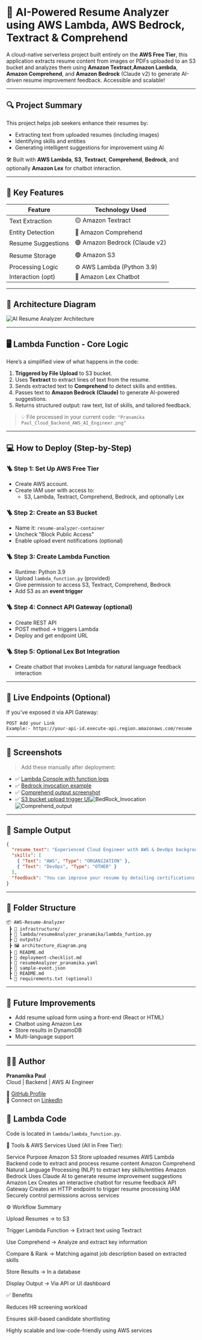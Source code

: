 
# 🤖 AI-Powered Resume Analyzer using AWS Lambda, AWS Bedrock, Textract & Comprehend

A cloud-native serverless project built entirely on the **AWS Free Tier**, this application extracts resume content from images or PDFs uploaded to an S3 bucket and analyzes them using **Amazon Textract**,**Amazon Lambda**, **Amazon Comprehend**, and **Amazon Bedrock** (Claude v2) to generate AI-driven resume improvement feedback. Accessible and scalable!

---

## 🔍 Project Summary

This project helps job seekers enhance their resumes by:
- Extracting text from uploaded resumes (including images)
- Identifying skills and entities
- Generating intelligent suggestions for improvement using AI

🛠 Built with **AWS Lambda**, **S3**, **Textract**, **Comprehend**, **Bedrock**, and optionally **Amazon Lex** for chatbot interaction.

---

## 🧠 Key Features

| Feature             | Technology Used               |
|---------------------|-------------------------------|
| Text Extraction     | 🟡 Amazon Textract            |
| Entity Detection    | 🔵 Amazon Comprehend           |
| Resume Suggestions  | 🟣 Amazon Bedrock (Claude v2) |
| Resume Storage      | 🟢 Amazon S3                  |
| Processing Logic    | ⚙️ AWS Lambda (Python 3.9)    |
| Interaction (opt)   | 💬 Amazon Lex Chatbot         |

---

## 🧩 Architecture Diagram

![AI Resume Analyzer Architecture](./architecture_diagram.png)

---

## 🖥️ Lambda Function - Core Logic

Here’s a simplified view of what happens in the code:

1. **Triggered by File Upload** to S3 bucket.
2. Uses **Textract** to extract lines of text from the resume.
3. Sends extracted text to **Comprehend** to detect skills and entities.
4. Passes text to **Amazon Bedrock (Claude)** to generate AI-powered suggestions.
5. Returns structured output: raw text, list of skills, and tailored feedback.

> 💡 File processed in your current code: `"Pranamika Paul_Cloud_Backend_AWS_AI_Engineer.png"`

---

## 💻 How to Deploy (Step-by-Step)

### 🪜 Step 1: Set Up AWS Free Tier
- Create AWS account.
- Create IAM user with access to:
  - S3, Lambda, Textract, Comprehend, Bedrock, and optionally Lex

### 🪜 Step 2: Create an S3 Bucket
- Name it: `resume-analyzer-container`
- Uncheck "Block Public Access"
- Enable upload event notifications (optional)

### 🪜 Step 3: Create Lambda Function
- Runtime: Python 3.9
- Upload `lambda_function.py` (provided)
- Give permission to access S3, Textract, Comprehend, Bedrock
- Add S3 as an **event trigger**

### 🪜 Step 4: Connect API Gateway (optional)
- Create REST API
- POST method → triggers Lambda
- Deploy and get endpoint URL

### 🪜 Step 5: Optional Lex Bot Integration
- Create chatbot that invokes Lambda for natural language feedback interaction

---

## 🔗 Live Endpoints (Optional)

If you've exposed it via API Gateway:

```
POST Add your Link 
Example:- https://your-api-id.execute-api.region.amazonaws.com/resume
```

---

## 📸 Screenshots

> Add these manually after deployment:
- ✅ [Lambda Console with function logs](Lambda_console_logs.png)
- ✅ [Bedrock invocation example](BedRock_Invocation.png)
- ✅ [Comprehend output screenshot](Comprehend_output.png)
- ✅ [S3 bucket upload trigger UI](s3_trigger.png)![BedRock_Invocation](https://github.com/user-attachments/assets/a3e7a755-34f2-4374-844e-aa3fc83076bc)
![Comprehend_output](https://github.com/user-attachments/assets/6a8511aa-1834-4729-93e1-b99a06c27036)


---

## 🧪 Sample Output

```json
{
  "resume_text": "Experienced Cloud Engineer with AWS & DevOps background...",
  "skills": [
    { "Text": "AWS", "Type": "ORGANIZATION" },
    { "Text": "DevOps", "Type": "OTHER" }
  ],
  "feedback": "You can improve your resume by detailing certifications and quantifying project impact..."
}
```

---

## 📁 Folder Structure

```
📦 AWS-Resume-Analyzer
 ┣ 📄 infrastructure/
 ┣ 📄 lambda/resumeAnalyzer_pranamika/lambda_funtion.py
 ┣ 📄 outputs/
 ┣ 🖼️ architecture_diagram.png
 ┣ 📄 README.md
 ┣ 📄 deployment-checklist.md
 ┣ 📄 resumeAnalyzer_pranamika.yaml
 ┣ 📄 sample-event.json
 ┣ 📄 README.md
 ┗ 📄 requirements.txt (optional)
```

---

## 🚀 Future Improvements

- Add resume upload form using a front-end (React or HTML)
- Chatbot using Amazon Lex
- Store results in DynamoDB
- Multi-language support

---

## 👩‍💻 Author

**Pranamika Paul**  
Cloud | Backend | AWS AI Engineer

🔗 [GitHub Profile](https://github.com/Pranamika-CodeMania/AWS_AI__Powered_Resume_Analyzer)  
📧 Connect on [LinkedIn](https://www.linkedin.com/in/pranamika-paul-holding-valid-emirates-id-087288141/)


## 📁 Lambda Code
Code is located in `lambda/lambda_function.py`.


🔧 Tools & AWS Services Used (All in Free Tier):

Service	Purpose
Amazon S3	Store uploaded resumes
AWS Lambda	Backend code to extract and process resume content
Amazon Comprehend	Natural Language Processing (NLP) to extract key skills/entities
Amazon Bedrock	Uses Claude AI to generate resume improvement suggestions
Amazon Lex	Creates an interactive chatbot for resume feedback
API Gateway	Creates an HTTP endpoint to trigger resume processing
IAM	Securely control permissions across services

⚙️ Workflow Summary

Upload Resumes → to S3

Trigger Lambda Function → Extract text using Textract

Use Comprehend → Analyze and extract key information

Compare & Rank → Matching against job description based on extracted skills

Store Results → In a database

Display Output → Via API or UI dashboard

✅ Benefits

Reduces HR screening workload

Ensures skill-based candidate shortlisting

Highly scalable and low-code-friendly using AWS services
